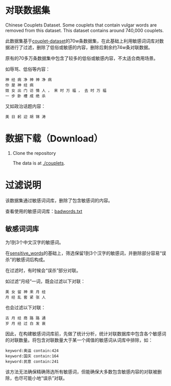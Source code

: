 # 对联数据集
Chinese Couplets Dataset. Some couplets that contain vulgar words are removed from this dataset. This dataset contains around 740,000 couplets.

此数据集基于[couplet-dataset](https://github.com/wb14123/couplet-dataset)的70w条数据集，在此基础上利用敏感词词库对数据进行了过滤，删除了低俗或敏感的内容，删除后剩余约74w条对联数据。

原有的70多万条数据集中包含了较多的低俗或敏感内容，不太适合商用场景。

如辱骂、低俗等内容：
```
神 经 病 净 神 神 净 病 
你 是 神 经 病 
妓 女 出 门 访 情 人 ， 来 时 万 福 ， 去 时 万 福
一 步 卧 槽 成 绝 杀 
```

又如政治话题内容：
```
美 日 躬 迎 胡 锦 涛 
```

# 数据下载（Download）

1. Clone the repository

    The data is at [./couplets](./couplets/).


# 过滤说明
该数据集通过敏感词词库，删除了包含敏感词的内容。

查看使用的敏感词词库：[badwords.txt](./badwords.txt)

## 敏感词词库
为1到3个中文汉字的敏感词。

在[sensitive_words](https://github.com/qloog/sensitive_words)的基础上，筛选保留1到3个汉字的敏感词，并删除部分容易“误杀”的敏感词后构成。

在过滤时，有时候会“误杀”部分对联。

如过滤“月经”一词，既会过滤以下对联：

```
美 女 留 神 来 月 经 
月 经 乱 套 紧 张 人 
```

也会过滤以下对联：
```
古 月 经 商 路 路 通
岁 月 经 过 白 发 衰 
```

因此，在构建敏感词词库前，先做了统计分析，统计对联数据库中包含各个敏感词的对联数量。将包含对联数量大于某一个阈值的敏感词从词库中排除，如：

```
keyword:奥运 contain:424
keyword:国庆 contain:164 
keyword:民意 contain:241 
```

该方法无法确保精确筛选所有敏感词，但能确保大多数包含敏感内容的对联被删除，也尽可能小地“误杀”对联。